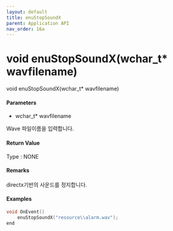 ```yaml
---
layout: default
title: enuStopSoundX
parent: Application API
nav_order: 16a
---
```

# void enuStopSoundX\(wchar\_t\* wavfilename\)

void enuStopSoundX\(wchar\_t\* wavfilename\)

#### Parameters

* wchar\_t\* wavfilename

Wave 파일이름을 입력합니다.

#### Return Value

Type :  NONE

#### Remarks

directx기반의 사운드를 정지합니다.

#### Examples

```cpp
void OnEvent()
    enuStopSoundX("resource\\alarm.wav");
end
```



